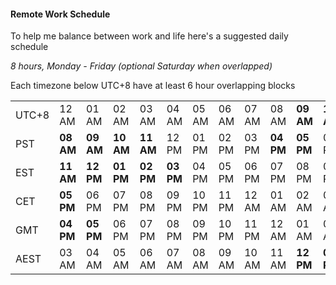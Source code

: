 #### Remote Work Schedule

To help me balance between work and life here's a suggested daily schedule

_8 hours, Monday - Friday (optional Saturday when overlapped)_

Each timezone below UTC+8 have at least 6 hour overlapping blocks

|       |       |       |       |       |       |       |       |       |       |       |       |       |       |       |       |       |       |       |       |       |       |       |       |       |
|---    |---    |---    |---    |---    |---    |---    |---    |---    |---    |---    |---    |---    |---    |---    |---    |---    |---    |---    |---    |---    |---    |---    |---    |---    |
| UTC+8 | 12 AM | 01 AM | 02 AM | 03 AM | 04 AM | 05 AM | 06 AM | 07 AM | 08 AM | **09 AM** | **10 AM** | **11 AM** | **12 PM** | **01 PM** | **02 PM** | **03 PM** | **04 PM** | **05 PM** | 06 PM | 07 PM | 08 PM | 09 PM | 10 PM | 11 PM |
|  PST  | **08 AM** | **09 AM** | **10 AM** | **11 AM** | 12 PM | 01 PM | 02 PM | 03 PM | **04 PM** | **05 PM** | 06 PM | 07 PM | 08 PM | 09 PM | 10 PM | 11 PM | 12 AM | 01 AM | 02 AM | 03 AM | 04 AM | 05 AM | 06 AM | 07 AM |
|  EST  | **11 AM** | **12 PM** | **01 PM** | **02 PM** | **03 PM** | 04 PM | 05 PM | 06 PM | 07 PM | 08 PM | 09 PM | 10 PM | 11 PM | 12 AM | 01 AM | 02 AM | 03 AM | 04 AM | 05 AM | 06 AM | 07 AM | 08 AM | 09 AM | **10 AM** |
|  CET  | **05 PM** | 06 PM | 07 PM | 08 PM | 09 PM | 10 PM | 11 PM | 12 AM | 01 AM | 02 AM | 03 AM | 04 AM | 05 AM | 06 AM | 07 AM | **08 AM** | **09 AM** | **10 AM** | **11 AM** | 12 PM | 01 PM | 02 PM | 03 PM | **04 PM** |
|  GMT  | **04 PM** | **05 PM** | 06 PM | 07 PM | 08 PM | 09 PM | 10 PM | 11 PM | 12 AM | 01 AM | 02 AM | 03 AM | 04 AM | 05 AM | 06 AM | 07 AM | **08 AM** | **09 AM** | **10 AM** | **11 AM** | 12 PM | 01 PM | 02 PM | 03 PM |
|  AEST | 03 AM | 04 AM | 05 AM | 06 AM | 07 AM | 08 AM | 09 AM | 10 AM | 11 AM | **12 PM** | **01 PM** | **02 PM** | **03 PM** | **04 PM** | **05 PM** | 06 PM | 07 PM | 08 PM | 09 PM | 10 PM | 11 PM | 12 AM | 01 AM | 02 AM |
